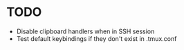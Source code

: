 # TODO

- Disable clipboard handlers when in SSH session
- Test default keybindings if they don't exist in .tmux.conf
